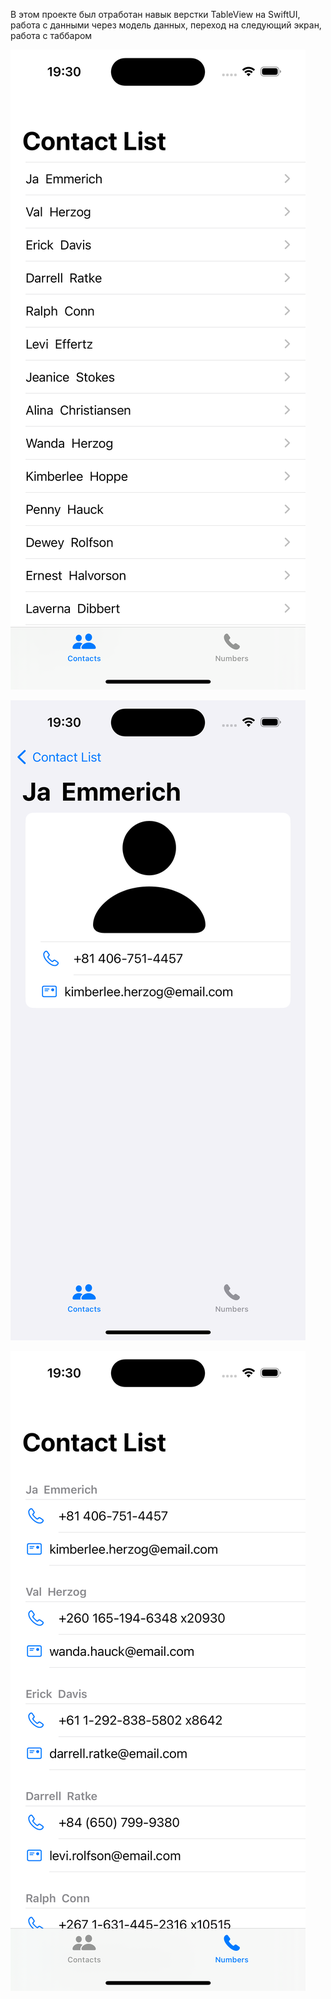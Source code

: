 В этом проекте был отработан навык верстки TableView на SwiftUI, 
работа с данными через модель данных, переход на следующий экран, работа с таббаром

![FirstScreen](https://github.com/LiliyaAndreeva/ContactLixtSwiftUI/blob/main/Simulator%20Screenshot%20-%20iPhone%2015%20Pro%20-%202024-01-22%20at%2019.31.48.png)

![SecondScreen](https://github.com/LiliyaAndreeva/ContactLixtSwiftUI/blob/main/Simulator%20Screenshot%20-%20iPhone%2015%20Pro%20-%202024-01-22%20at%2019.31.51.png)

![TabBar](https://github.com/LiliyaAndreeva/ContactLixtSwiftUI/blob/main/Simulator%20Screenshot%20-%20iPhone%2015%20Pro%20-%202024-01-22%20at%2019.31.54.png)
